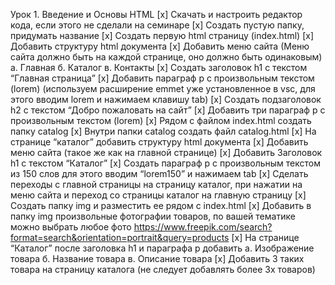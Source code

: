 Урок 1. Введение и Основы HTML
[x] Скачать и настроить редактор кода, если этого не сделали на семинаре
[x] Создать пустую папку, придумать название
[x] Создать первую html страницу (index.html)
[x] Добавить структуру html документа
[x] Добавить меню сайта (Меню сайта должно быть на каждой странице, оно должно быть одинаковым) а. Главная б. Каталог в. Контакты
[x] Создать заголовок h1 с текстом “Главная страница”
[x] Добавить параграф p с произвольным текстом (lorem) (используем расширение emmet уже установленное в vsc, для этого вводим lorem и нажимаем клавишу tab)
[x] Создать подзаголовок h2 с текстом “Добро пожаловать на сайт”
[x] Добавить три параграф p с произвольным текстом (lorem)
[x] Рядом с файлом index.html создать папку catalog
[x] Внутри папки catalog создать файл catalog.html
[x] На странице “каталог” добавить структуру html документа
[x] Добавить меню сайта (такое же как на главной странице)
[x] Добавить Заголовок h1 с текстом “Каталог”
[x] Создать параграф p с произвольным текстом из 150 слов для этого вводим “lorem150” и нажимаем tab
[x] Сделать переходы с главной страницы на страницу каталог, при нажатии на меню сайта и переход со страницы каталог на главную страницу
[x] Создать папку img и разместить ее рядом с index.html
[x] Добавить в папку img произвольные фотографии товаров, по вашей тематике можно выбрать любое фото https://www.freepik.com/search?format=search&orientation=portrait&query=products
[x] На странице “Каталог” после заголовка h1 и параграфа p добавить а. Изображение товара б. Название товара в. Описание товара
[x] Добавить 3 таких товара на страницу каталога (не следует добавлять более 3х товаров)
